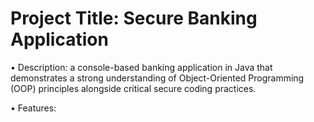 # Project Title: Secure Banking Application

• Description: a console-based banking application in Java that demonstrates a strong understanding of Object-Oriented Programming (OOP) principles alongside critical secure coding practices.

• Features:
